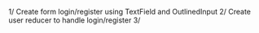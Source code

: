 1/ Create form login/register using TextField and OutlinedInput
2/ Create user reducer to handle login/register
3/